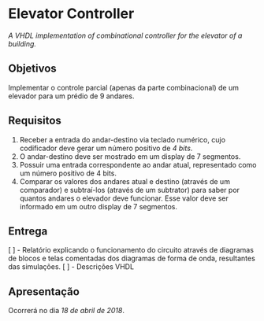 # Elevator Controller
*A VHDL implementation of combinational controller for the elevator of a building.*

## Objetivos
Implementar o controle parcial (apenas da parte combinacional) de um elevador para um prédio de 9 andares.

## Requisitos
1. Receber a entrada do andar-destino via teclado numérico, cujo codificador deve gerar um número positivo de *4 bits*.
2. O andar-destino deve ser mostrado em um display de 7 segmentos.
3. Possuir uma entrada correspondente ao andar atual, representado como um número positivo de 4 bits.
4. Comparar os valores dos andares atual e destino (através de um comparador) e subtraí-los (através de um subtrator) para saber por quantos andares o elevador deve funcionar. Esse valor deve ser informado em um outro display de 7 segmentos.

## Entrega
[ ] - Relatório explicando o funcionamento do circuito através de diagramas de blocos e telas comentadas dos diagramas de forma de onda, resultantes das simulações.
[ ] - Descrições VHDL

## Apresentação
Ocorrerá no dia *18 de abril de 2018*.